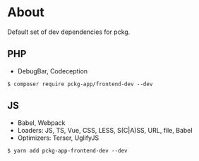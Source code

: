 # About
Default set of dev dependencies for pckg.

## PHP
 - DebugBar, Codeception

`$ composer require pckg-app/frontend-dev --dev`

## JS
 - Babel, Webpack
 - Loaders: JS, TS, Vue, CSS, LESS, S(C|A)SS, URL, file, Babel
 - Optimizers: Terser, UglifyJS

`$ yarn add pckg-app-frontend-dev --dev`